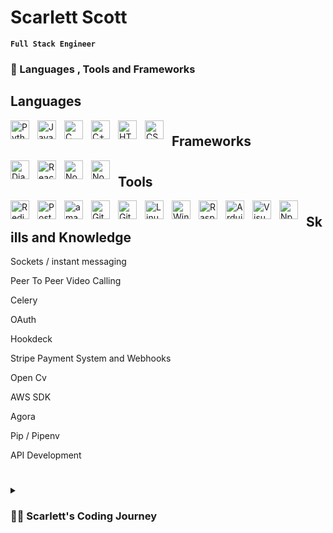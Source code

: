 

<!--
**scarlettiron/scarlettiron** is a ✨ _special_ ✨ repository because its `README.md` (this file) appears on your GitHub profile.

Here are some ideas to get you started:

- 🔭 I’m currently working on ...
- 🌱 I’m currently learning ...
- 👯 I’m looking to collaborate on ...
- 🤔 I’m looking for help with ...
- 💬 Ask me about ...
- 📫 How to reach me: ...
- 😄 Pronouns: ...
- ⚡ Fun fact: ...
-->

# Scarlett Scott

**`Full Stack Engineer`**


### 🧰 Languages , Tools and Frameworks

## Languages 

<img align="left" alt="Python" width="30px" style="padding-right:10px;" src="https://cdn.jsdelivr.net/gh/devicons/devicon/icons/python/python-plain.svg" />

<img align="left" alt="JavaScript" width="30px" style="padding-right:10px;" src="https://cdn.jsdelivr.net/gh/devicons/devicon/icons/javascript/javascript-plain.svg" />


<img align="left" alt="C" width="30px" style="padding-right:10px;" 
src="https://cdn.jsdelivr.net/gh/devicons/devicon/icons/c/c-original.svg" />
          

<img align="left" alt="C++" width="30px" style="padding-right:10px;" src="https://cdn.jsdelivr.net/gh/devicons/devicon/icons/cplusplus/cplusplus-line.svg" />


<img align="left" alt="HTML" width="30px" style="padding-right:10px;" src="https://cdn.jsdelivr.net/gh/devicons/devicon/icons/html5/html5-plain.svg" />

<img align="left" alt="CSS" width="30px" style="padding-right:10px;" src="https://cdn.jsdelivr.net/gh/devicons/devicon/icons/css3/css3-plain.svg" />

#
#

## Frameworks

<img align="left" alt="Django" width="30px" style="padding-right:10px;"
src="https://cdn.jsdelivr.net/gh/devicons/devicon/icons/django/django-plain.svg" />
          

<img align="left" alt="React" width="30px" style="padding-right:10px;" src="https://cdn.jsdelivr.net/gh/devicons/devicon/icons/react/react-original.svg" />


<img align="left" alt="NodeJS" width="30px" style="padding-right:10px;" src="https://cdn.jsdelivr.net/gh/devicons/devicon/icons/nodejs/nodejs-original.svg" />

<img  align="left" alt="NodeJS" width="30px" style="padding-right:10px;" 
src="https://cdn.jsdelivr.net/gh/devicons/devicon/icons/bootstrap/bootstrap-original.svg" />
          

#
#

## Tools

<img align="left" alt="Redis" width="30px" style="padding-right:10px;"
  src="https://cdn.jsdelivr.net/gh/devicons/devicon/icons/redis/redis-original-wordmark.svg" />

<img align="left" alt="Postgresql" width="30px" style="padding-right:10px;"
          src="https://cdn.jsdelivr.net/gh/devicons/devicon/icons/postgresql/postgresql-original.svg" />

 <img align="left" alt="amazon web services" width="30px" style="padding-right:10px;"
src="https://cdn.jsdelivr.net/gh/devicons/devicon/icons/amazonwebservices/amazonwebservices-original.svg" />
          

<img align="left" alt="GitHub" width="30px" style="padding-right:10px;" src="https://cdn.jsdelivr.net/gh/devicons/devicon/icons/github/github-original.svg" />
    

<img align="left" alt="Git" width="30px" style="padding-right:10px;" src="https://cdn.jsdelivr.net/gh/devicons/devicon/icons/git/git-original.svg" />


<img align="left" alt="Linux" width="30px" style="padding-right:10px;" src="https://cdn.jsdelivr.net/gh/devicons/devicon/icons/linux/linux-original.svg" />

 <img align="left" alt="Windows" width="30px" style="padding-right:10px;" 
 src="https://cdn.jsdelivr.net/gh/devicons/devicon/icons/windows8/windows8-original.svg" />

 
<img align="left" alt="Raspberry pi" width="30px" style="padding-right:10px;" 
  src="https://cdn.jsdelivr.net/gh/devicons/devicon/icons/raspberrypi/raspberrypi-original.svg" />

<img align="left" alt="Arduino" width="30px" style="padding-right:10px;" 
src="https://cdn.jsdelivr.net/gh/devicons/devicon/icons/arduino/arduino-original-wordmark.svg" />

<img align="left" alt="Visual Studio Code" width="30px" style="padding-right:10px;" 
src="https://cdn.jsdelivr.net/gh/devicons/devicon/icons/vscode/vscode-original.svg" />

<img  align="left" alt="Npm" width="30px" style="padding-right:10px;"
src="https://cdn.jsdelivr.net/gh/devicons/devicon/icons/npm/npm-original-wordmark.svg" />
          

 #
 #
          
## Skills and Knowledge
<p>Sockets / instant messaging </p>
<p>Peer To Peer Video Calling</p>
<p>Celery</p>
<p>OAuth</p>
<p>Hookdeck</p>
<p>Stripe Payment System and Webhooks</p>
<p>Open Cv</p>
<p>AWS SDK</p>
<p>Agora</p>
<p>Pip / Pipenv </p>
<p>API Development</p>

#
#

<details>
 <summary><h3>👨‍💻 Scarlett's Coding Journey</h3></summary>
